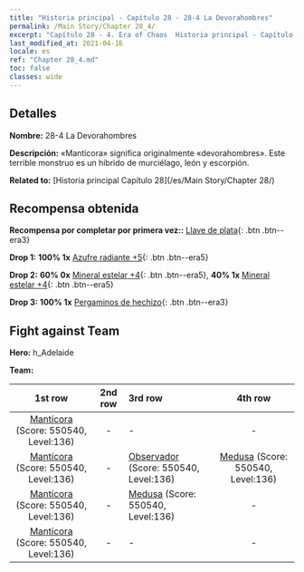 ```yaml
---
title: "Historia principal - Capítulo 28 - 28-4 La Devorahombres"
permalink: /Main Story/Chapter 28_4/
excerpt: "Capítulo 28 - 4. Era of Chaos  Historia principal - Capítulo 28_4. 28-4 La Devorahombres"
last_modified_at: 2021-04-16
locale: es
ref: "Chapter 28_4.md"
toc: false
classes: wide
---
```


## Detalles

 **Nombre:** 28-4 La Devorahombres

 **Descripción:** «Mantícora» significa originalmente «devorahombres». Este terrible monstruo es un híbrido de murciélago, león y escorpión.

 **Related to:** [Historia principal Capítulo 28](/es/Main Story/Chapter 28/)

## Recompensa obtenida

 **Recompensa por completar por primera vez::** [Llave de plata](/es/Items/con_693/){: .btn .btn--era3}

 **Drop 1:** **100% 1x** [Azufre radiante +5](/es/Items/mat_99/){: .btn .btn--era5}

 **Drop 2:** **60% 0x** [Mineral estelar +4](/es/Items/mat_89/){: .btn .btn--era5}, **40% 1x** [Mineral estelar +4](/es/Items/mat_89/){: .btn .btn--era5}

 **Drop 3:** **100% 1x** [Pergaminos de hechizo](/es/Items/con_694/){: .btn .btn--era3}


## Fight against Team
 **Hero:** h_Adelaide

 **Team:**


  | 1st row | 2nd row | 3rd row | 4th row |
  |:----:|:----:|:----|:----:|
  | [Mantícora](/es/units/Manticore/) (Score: 550540, Level:136)  | - | - | - |
  | [Mantícora](/es/units/Manticore/) (Score: 550540, Level:136)  | - | [Observador](/es/units/Beholder/) (Score: 550540, Level:136)  | [Medusa](/es/units/Medusa/) (Score: 550540, Level:136)  |
  | [Mantícora](/es/units/Manticore/) (Score: 550540, Level:136)  | - | [Medusa](/es/units/Medusa/) (Score: 550540, Level:136)  | - |
  | [Mantícora](/es/units/Manticore/) (Score: 550540, Level:136)  | - | - | - |


